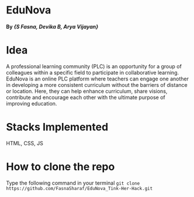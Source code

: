 # EduNova
#### By _{S Fasna, Devika B, Arya Vijayan}_
# Idea
A professional learning community (PLC) is an opportunity for a group of colleagues within a specific field to  participate in collaborative learning. EduNova is an online PLC platform where teachers can engage one another in developing a more consistent curriculum without the barriers of distance or location. Here, they can help enhance curriculum, share visions, contribute and encourage each other with the ultimate purpose of improving education.
# Stacks Implemented
HTML, CSS, JS
# How to clone the repo
Type the following command in your terminal
`git clone https://github.com/FasnaSharaf/EduNova_Tink-Her-Hack.git`
